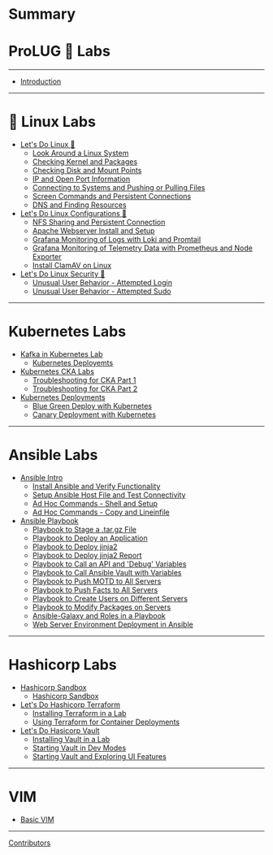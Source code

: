 # Summary

# ProLUG 🐧 Labs

---

- [Introduction](README.md)

---

# 🐧 Linux Labs

- [Let's Do Linux 🐧](linux_labs/lets_do_linux/introduction.md)
    - [Look Around a Linux
      System](linux_labs/lets_do_linux/look_around_a_linux_system.md)
    - [Checking Kernel and
      Packages](linux_labs/lets_do_linux/checking_kernel_and_packages.md)
    - [Checking Disk and Mount
      Points](linux_labs/lets_do_linux/checking_disk_and_mount_points.md)
    - [IP and Open Port
      Information](linux_labs/lets_do_linux/ip_and_open_port_information.md)
    - [Connecting to Systems and Pushing or Pulling
      Files](linux_labs/lets_do_linux/connecting_to_systems_and_pushing_or_pulling.md)
    - [Screen Commands and Persistent
      Connections](linux_labs/lets_do_linux/screen_commands_and_persistent_connections.md)
    - [DNS and Finding
      Resources](linux_labs/lets_do_linux/dns_and_finding_resources.md)
- [Let's Do Linux Configurations 🐧](linux_labs/linux_configurations/introduction.md)
    - [NFS Sharing and Persistent Connection](linux_labs/linux_configurations/nfs_shared_and_persistent_connection.md)
    - [Apache Webserver Install and
      Setup](linux_labs/linux_configurations/apache_webserver_install_and_setup.md)
    - [Grafana Monitoring of Logs with Loki and
      Promtail](linux_labs/linux_configurations/grafana_monitoring_of_logs_with_loki_and_promtail.md)
    - [Grafana Monitoring of Telemetry Data with Prometheus and Node
      Exporter](linux_labs/linux_configurations/grafana_monitoring_of_telemetry_data_with_prometheus_and_node_exporter.md)
    - [Install ClamAV on
      Linux](linux_labs/linux_configurations/install_clamav_on_linux.md)
- [Let's Do Linux Security 🐧]()
    - [Unusual User Behavior - Attempted Login]()
    - [Unusual User Behavior - Attempted Sudo]()

---

# Kubernetes Labs

- [Kafka in Kubernetes Lab]()
    - [Kubernetes Deployemts]()
- [Kubernetes CKA Labs]()
    - [Troubleshooting for CKA Part 1]()
    - [Troubleshooting for CKA Part 2]()
- [Kubernetes Deployments]()
    - [Blue Green Deploy with Kubernetes]()
    - [Canary Deployment with Kubernetes]()

---

# Ansible Labs

- [Ansible Intro]()
    - [Install Ansible and Verify Functionality]()
    - [Setup Ansible Host File and Test Connectivity]()
    - [Ad Hoc Commands - Shell and Setup]()
    - [Ad Hoc Commands - Copy and Lineinfile]()
- [Ansible Playbook]()
    - [Playbook to Stage a .tar.gz File]()
    - [Playbook to Deploy an Application]()
    - [Playbook to Deploy jinja2]()
    - [Playbook to Deploy jinja2 Report]()
    - [Playbook to Call an API and 'Debug' Variables]()
    - [Playbook to Call Ansible Vault with Variables]()
    - [Playbook to Push MOTD to All Servers]()
    - [Playbook to Push Facts to All Servers]()
    - [Playbook to Create Users on Different Servers]()
    - [Playbook to Modify Packages on Servers]()
    - [Ansible-Galaxy and Roles in a Playbook]()
    - [Web Server Environment Deployment in Ansible]()

---

# Hashicorp Labs

- [Hashicorp Sandbox]()
    - [Hashicorp Sandbox]()
- [Let's Do Hashicorp Terraform]()
    - [Installing Terraform in a Lab]()
    - [Using Terraform for Container Deployments]()
- [Let's Do Hasicorp Vault]()
    - [Installing Vault in a Lab]()
    - [Starting Vault in Dev Modes]()
    - [Starting Vault and Exploring UI Features]()

---

# VIM

* [Basic VIM](tools/vim/basic_vim.md)

---

[Contributors](contributors.md)
